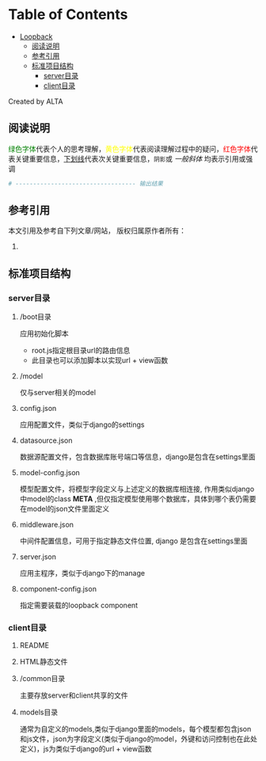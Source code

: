 
Table of Contents
=================

   * [Loopback](#loopback)
      * [阅读说明](#阅读说明)
      * [参考引用](#参考引用)
      * [标准项目结构](#标准项目结构)
         * [server目录](#server目录)
         * [client目录](#client目录)

Created by ALTA


## 阅读说明  

<font color=#008000>绿色字体</font>代表个人的思考理解，<font color=Yellow>黄色字体</font>代表阅读理解过程中的疑问，<font color=Red>红色字体</font>代表关键重要信息，<u>下划线</u>代表次关键重要信息，`阴影`或 *一般斜体* 均表示引用或强调 

```python
# ---------------------------------- 输出结果
```

## 参考引用  

本文引用及参考自下列文章/网站， 版权归属原作者所有：

1.   

   

## 标准项目结构  
### server目录  
1. /boot目录  

   应用初始化脚本  

   - root.js指定根目录url的路由信息
   - 此目录也可以添加脚本以实现url + view函数

2. /model 

   仅与server相关的model  

3. config.json  

   应用配置文件，类似于django的settings  

4. datasource.json  

   数据源配置文件，包含数据库账号端口等信息，django是包含在settings里面

5. model-config.json  

   模型配置文件，将模型字段定义与上述定义的数据库相连接, 作用类似django中model的class __META__  ,但仅指定模型使用哪个数据库，具体到哪个表仍需要在model的json文件里面定义

6. middleware.json  

   中间件配置信息，可用于指定静态文件位置, django 是包含在settings里面  

7. server.json  

   应用主程序，类似于django下的manage

8. component-config.json  

   指定需要装载的loopback component  

### client目录  

1. README

2. HTML静态文件  

3. /common目录

   主要存放server和client共享的文件

4. models目录 

   通常为自定义的models,类似于django里面的models，每个模型都包含json和js文件，json为字段定义(类似于django的model，外键和访问控制也在此处定义)，js为类似于django的url + view函数

